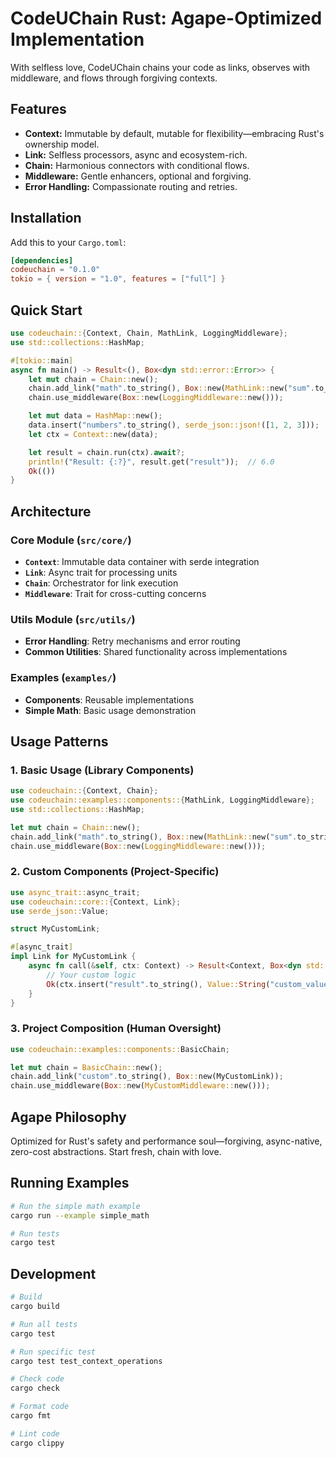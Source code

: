 # CodeUChain Rust: Agape-Optimized Implementation

With selfless love, CodeUChain chains your code as links, observes with middleware, and flows through forgiving contexts.

## Features
- **Context:** Immutable by default, mutable for flexibility—embracing Rust's ownership model.
- **Link:** Selfless processors, async and ecosystem-rich.
- **Chain:** Harmonious connectors with conditional flows.
- **Middleware:** Gentle enhancers, optional and forgiving.
- **Error Handling:** Compassionate routing and retries.

## Installation
Add this to your `Cargo.toml`:
```toml
[dependencies]
codeuchain = "0.1.0"
tokio = { version = "1.0", features = ["full"] }
```

## Quick Start
```rust
use codeuchain::{Context, Chain, MathLink, LoggingMiddleware};
use std::collections::HashMap;

#[tokio::main]
async fn main() -> Result<(), Box<dyn std::error::Error>> {
    let mut chain = Chain::new();
    chain.add_link("math".to_string(), Box::new(MathLink::new("sum".to_string())));
    chain.use_middleware(Box::new(LoggingMiddleware::new()));

    let mut data = HashMap::new();
    data.insert("numbers".to_string(), serde_json::json!([1, 2, 3]));
    let ctx = Context::new(data);

    let result = chain.run(ctx).await?;
    println!("Result: {:?}", result.get("result"));  // 6.0
    Ok(())
}
```

## Architecture

### Core Module (`src/core/`)
- **`Context`**: Immutable data container with serde integration
- **`Link`**: Async trait for processing units
- **`Chain`**: Orchestrator for link execution
- **`Middleware`**: Trait for cross-cutting concerns

### Utils Module (`src/utils/`)
- **Error Handling**: Retry mechanisms and error routing
- **Common Utilities**: Shared functionality across implementations

### Examples (`examples/`)
- **Components**: Reusable implementations
- **Simple Math**: Basic usage demonstration

## Usage Patterns

### 1. Basic Usage (Library Components)
```rust
use codeuchain::{Context, Chain};
use codeuchain::examples::components::{MathLink, LoggingMiddleware};
use std::collections::HashMap;

let mut chain = Chain::new();
chain.add_link("math".to_string(), Box::new(MathLink::new("sum".to_string())));
chain.use_middleware(Box::new(LoggingMiddleware::new()));
```

### 2. Custom Components (Project-Specific)
```rust
use async_trait::async_trait;
use codeuchain::core::{Context, Link};
use serde_json::Value;

struct MyCustomLink;

#[async_trait]
impl Link for MyCustomLink {
    async fn call(&self, ctx: Context) -> Result<Context, Box<dyn std::error::Error + Send + Sync>> {
        // Your custom logic
        Ok(ctx.insert("result".to_string(), Value::String("custom_value".to_string())))
    }
}
```

### 3. Project Composition (Human Oversight)
```rust
use codeuchain::examples::components::BasicChain;

let mut chain = BasicChain::new();
chain.add_link("custom".to_string(), Box::new(MyCustomLink));
chain.use_middleware(Box::new(MyCustomMiddleware::new()));
```

## Agape Philosophy
Optimized for Rust's safety and performance soul—forgiving, async-native, zero-cost abstractions. Start fresh, chain with love.

## Running Examples
```bash
# Run the simple math example
cargo run --example simple_math

# Run tests
cargo test
```

## Development
```bash
# Build
cargo build

# Run all tests
cargo test

# Run specific test
cargo test test_context_operations

# Check code
cargo check

# Format code
cargo fmt

# Lint code
cargo clippy
```